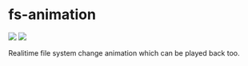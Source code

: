 # fs-animation
![](https://img.shields.io/travis/wyvernnot/fs-animation.svg)
![](https://img.shields.io/coveralls/wyvernnot/fs-animation.svg)

Realitime file system change animation which can be played back too.
